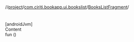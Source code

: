 //[project](../../index.md)/[com.ciriti.bookapp.ui.bookslist](../index.md)/[BooksListFragment](index.md)/[<init>](-init-.md)



# <init>  
[androidJvm]  
Content  
fun [<init>](-init-.md)()  



